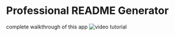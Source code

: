 # Professional README Generator 

<!-- [How to create a Professional README](https://coding-boot-camp.github.io/full-stack/github/professional-readme-guide) -->

complete walkthrough of this app ![video tutorial](asset/readMeGif.gif)